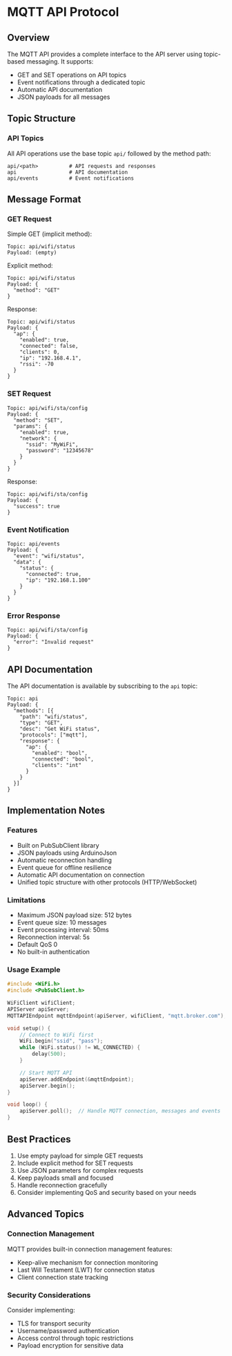 # MQTT API Protocol

## Overview
The MQTT API provides a complete interface to the API server using topic-based messaging. It supports:
- GET and SET operations on API topics
- Event notifications through a dedicated topic
- Automatic API documentation
- JSON payloads for all messages

## Topic Structure

### API Topics
All API operations use the base topic `api/` followed by the method path:
```
api/<path>          # API requests and responses
api                 # API documentation
api/events          # Event notifications
```

## Message Format

### GET Request
Simple GET (implicit method):
```mqtt
Topic: api/wifi/status
Payload: (empty)
```

Explicit method:
```mqtt
Topic: api/wifi/status
Payload: {
  "method": "GET"
}
```

Response:
```mqtt
Topic: api/wifi/status
Payload: {
  "ap": {
    "enabled": true,
    "connected": false,
    "clients": 0,
    "ip": "192.168.4.1",
    "rssi": -70
  }
}
```

### SET Request
```mqtt
Topic: api/wifi/sta/config
Payload: {
  "method": "SET",
  "params": {
    "enabled": true,
    "network": {
      "ssid": "MyWiFi",
      "password": "12345678"
    }
  }
}
```

Response:
```mqtt
Topic: api/wifi/sta/config
Payload: {
  "success": true
}
```

### Event Notification
```mqtt
Topic: api/events
Payload: {
  "event": "wifi/status",
  "data": {
    "status": {
      "connected": true,
      "ip": "192.168.1.100"
    }
  }
}
```

### Error Response
```mqtt
Topic: api/wifi/sta/config
Payload: {
  "error": "Invalid request"
}
```

## API Documentation
The API documentation is available by subscribing to the `api` topic:
```mqtt
Topic: api
Payload: {
  "methods": [{
    "path": "wifi/status",
    "type": "GET",
    "desc": "Get WiFi status",
    "protocols": ["mqtt"],
    "response": {
      "ap": {
        "enabled": "bool",
        "connected": "bool",
        "clients": "int"
      }
    }
  }]
}
```

## Implementation Notes

### Features
- Built on PubSubClient library
- JSON payloads using ArduinoJson
- Automatic reconnection handling
- Event queue for offline resilience
- Automatic API documentation on connection
- Unified topic structure with other protocols (HTTP/WebSocket)

### Limitations
- Maximum JSON payload size: 512 bytes
- Event queue size: 10 messages
- Event processing interval: 50ms
- Reconnection interval: 5s
- Default QoS 0
- No built-in authentication

### Usage Example
```cpp
#include <WiFi.h>
#include <PubSubClient.h>

WiFiClient wifiClient;
APIServer apiServer;
MQTTAPIEndpoint mqttEndpoint(apiServer, wifiClient, "mqtt.broker.com");

void setup() {
    // Connect to WiFi first
    WiFi.begin("ssid", "pass");
    while (WiFi.status() != WL_CONNECTED) {
        delay(500);
    }

    // Start MQTT API
    apiServer.addEndpoint(&mqttEndpoint);
    apiServer.begin();
}

void loop() {
    apiServer.poll();  // Handle MQTT connection, messages and events
}
```

## Best Practices
1. Use empty payload for simple GET requests
2. Include explicit method for SET requests
3. Use JSON parameters for complex requests
4. Keep payloads small and focused
5. Handle reconnection gracefully
6. Consider implementing QoS and security based on your needs

## Advanced Topics

### Connection Management
MQTT provides built-in connection management features:
- Keep-alive mechanism for connection monitoring
- Last Will Testament (LWT) for connection status
- Client connection state tracking

### Security Considerations
Consider implementing:
- TLS for transport security
- Username/password authentication
- Access control through topic restrictions
- Payload encryption for sensitive data